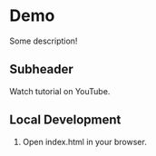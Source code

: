 # Demo

Some description!

## Subheader

Watch tutorial on YouTube.

## Local Development
1. Open index.html in your browser.
